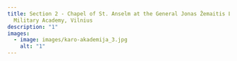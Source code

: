 ```yaml
---
title: Section 2 - Chapel of St. Anselm at the General Jonas Žemaitis Lithuanian
  Military Academy, Vilnius
description: "1"
images:
  - image: images/karo-akademija_3.jpg
    alt: "1"
---
```

